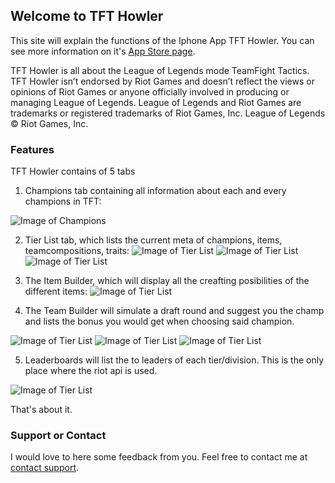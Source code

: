 ## Welcome to TFT Howler

This site will explain the functions of the Iphone App TFT Howler. You can see more information on it's [App Store page](https://apps.apple.com/ke/app/tft-howler/id1475359764).

TFT Howler is all about the League of Legends mode TeamFight Tactics. TFT Howler isn’t endorsed by Riot Games and doesn’t reflect the views or opinions of Riot Games
or anyone officially involved in producing or managing League of Legends. League of Legends and Riot Games are
trademarks or registered trademarks of Riot Games, Inc. League of Legends © Riot Games, Inc.

### Features

TFT Howler contains of 5 tabs
1. Champions tab containing all information about each and every champions in TFT:

![Image of Champions](https://is3-ssl.mzstatic.com/image/thumb/Purple113/v4/b9/79/08/b9790812-1c9c-ec76-a683-1824e2d93ded/pr_source.png/230x0w.jpg)

2. Tier List tab, which lists the current meta of champions, items, teamcompositions, traits:
![Image of Tier List](https://is3-ssl.mzstatic.com/image/thumb/Purple123/v4/d6/21/c3/d621c38e-914f-4fec-77c9-678be304fb6d/pr_source.png/230x0w.jpg)
![Image of Tier List](https://is4-ssl.mzstatic.com/image/thumb/Purple123/v4/6e/c1/c2/6ec1c241-1529-ee4e-9592-be00ce4a443b/pr_source.png/230x0w.jpg)
![Image of Tier List](https://is2-ssl.mzstatic.com/image/thumb/Purple123/v4/ce/10/b9/ce10b950-4cf8-57d6-9311-7dce4ce98357/pr_source.png/230x0w.jpg)

3. The Item Builder, which will display all the creafting posibilities of the different items:
![Image of Tier List](https://is5-ssl.mzstatic.com/image/thumb/Purple123/v4/59/cc/ef/59ccef73-f331-fe1a-70b0-b227b8ac908c/pr_source.png/230x0w.jpg)

4. The Team Builder will simulate a draft round and suggest you the champ and lists the bonus you would get when choosing said champion.

![Image of Tier List](https://is1-ssl.mzstatic.com/image/thumb/Purple113/v4/82/5c/43/825c4344-7118-3720-225c-887e36c1005c/pr_source.png/230x0w.jpg)
![Image of Tier List](https://is3-ssl.mzstatic.com/image/thumb/Purple123/v4/84/fd/7a/84fd7aef-688a-fa3b-3e04-c9c734335f86/pr_source.png/230x0w.jpg)
![Image of Tier List](https://is1-ssl.mzstatic.com/image/thumb/Purple113/v4/5e/94/09/5e94092d-cc97-f27b-ee2d-919da18ac11f/pr_source.png/230x0w.jpg)

5. Leaderboards will list the to leaders of each tier/division. This is the only place where the riot api is used.

![Image of Tier List](http://lazyson.com/leaderboard.png)


That's about it.

### Support or Contact

I would love to here some feedback from you. Feel free to contact me at [contact support](mailto:info@lazyson.com).

